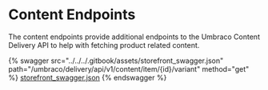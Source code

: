 # Content Endpoints

The content endpoints provide additional endpoints to the Umbraco Content Delivery API to help with fetching product related content.

{% swagger src="../../../.gitbook/assets/storefront_swagger.json" path="/umbraco/delivery/api/v1/content/item/{id}/variant" method="get" %}
[storefront_swagger.json](../../../.gitbook/assets/storefront_swagger.json)
{% endswagger %}